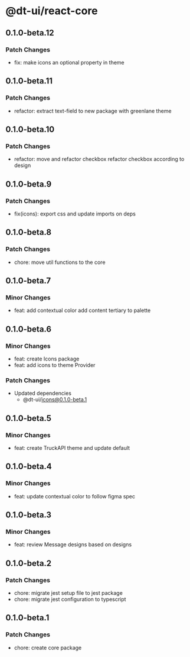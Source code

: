 # @dt-ui/react-core

## 0.1.0-beta.12

### Patch Changes

- fix: make icons an optional property in theme

## 0.1.0-beta.11

### Patch Changes

- refactor: extract text-field to new package with greenlane theme

## 0.1.0-beta.10

### Patch Changes

- refactor: move and refactor checkbox refactor checkbox according to design

## 0.1.0-beta.9

### Patch Changes

- fix(icons): export css and update imports on deps

## 0.1.0-beta.8

### Patch Changes

- chore: move util functions to the core

## 0.1.0-beta.7

### Minor Changes

- feat: add contextual color add content tertiary to palette

## 0.1.0-beta.6

### Minor Changes

- feat: create Icons package
- feat: add icons to theme Provider

### Patch Changes

- Updated dependencies
  - @dt-ui/icons@0.1.0-beta.1

## 0.1.0-beta.5

### Minor Changes

- feat: create TruckAPI theme and update default

## 0.1.0-beta.4

### Minor Changes

- feat: update contextual color to follow figma spec

## 0.1.0-beta.3

### Minor Changes

- feat: review Message designs based on designs

## 0.1.0-beta.2

### Patch Changes

- chore: migrate jest setup file to jest package
- chore: migrate jest configuration to typescript

## 0.1.0-beta.1

### Patch Changes

- chore: create core package
